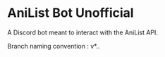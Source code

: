 # AniList Bot Unofficial
 A Discord bot meant to interact with the AniList API.

Branch naming convention : v*.*.*

